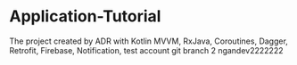 # Application-Tutorial
The project created by ADR with
Kotlin MVVM, RxJava, Coroutines, Dagger, Retrofit, Firebase, Notification, test account git
branch 2 ngandev2222222